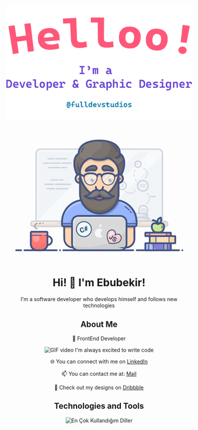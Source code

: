 <div align="center">
  <img alt="Merhaba, Ben Ebubekir. Açık kaynak geliştiriyorum!" src="./assets/gh-readme-header.png" />
  <img alt="GIF videosu" src="./assets/tenor.gif" />
  
# Hi! 👋 I'm Ebubekir! 

I'm a software developer who develops himself and follows new technologies

## About Me

<p>

💼 FrontEnd Developer
</p>
<p>

<img alt="GIF video" src="https://camo.githubusercontent.com/63371d36886ee658f5a97401f393e1ab1684b2fd3de674b8f5efc7d410b2a3d0/68747470733a2f2f6d656469612e67697068792e636f6d2f6d656469612f57556c706c634d704f43456d5447427442572f67697068792e676966" height="15px"/> I'm always excited to write code
</p>
<p>

🌐 You can connect with me on [LinkedIn](https://www.linkedin.com/in/ebubekir-nazli-13esn/)
</p>
<p>

📫 You can contact me at: [Mail](fulldevstudios@gmail.com)
</p>
<p>

🎨 Check out my designs on [Dribbble](https://dribbble.com/devebu)
</p>



## Technologies and Tools

<p>
  <img src="https://github-readme-stats.vercel.app/api/top-langs/?username=ebu13&layout=compact&langs_count=14" alt="En Çok Kullandığım Diller" />
</p>
</div>